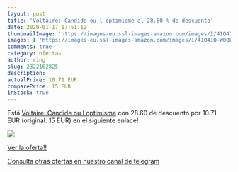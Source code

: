 ```yaml
---
layout: post
title: 'Voltaire: Candide ou l optimisme al 28.60 % de descuento'
date: 2020-01-17 17:51:12
thumbnailImage: 'https://images-eu.ssl-images-amazon.com/images/I/41Q41Q-W0OL._SL200_.jpg'
images: [ 'https://images-eu.ssl-images-amazon.com/images/I/41Q41Q-W0OL._SL200_.jpg' ]
comments: true
category: ofertas
author: ring
slug: 2322162825
description:
actualPrice: 10.71 EUR
comparePrice: 15 EUR
inStock: true
---
```


Está [Voltaire: Candide ou l optimisme](https://www.amazon.com/dp/2322162825/?tag=redken08-20) con 28.60 de descuento por 10.71 EUR (original: 15 EUR) en el siguiente enlace!

[![](https://images-eu.ssl-images-amazon.com/images/I/41Q41Q-W0OL._SL200_.jpg)](https://www.amazon.com/dp/2322162825/?tag=redken08-20)

[Ver la oferta!!](https://www.amazon.com/dp/2322162825/?tag=redken08-20)

[Consulta otras ofertas en nuestro canal de telegram](https://t.me/s/ofertas25)
